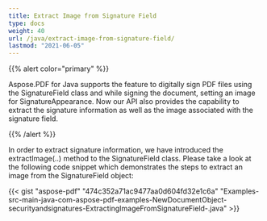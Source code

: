 ```yaml
---
title: Extract Image from Signature Field
type: docs
weight: 40
url: /java/extract-image-from-signature-field/
lastmod: "2021-06-05"
---
```


{{% alert color="primary" %}}

Aspose.PDF for Java supports the feature to digitally sign PDF files using the SignatureField class and while signing the document, setting an image for SignatureAppearance. Now our API also provides the capability to extract the signature information as well as the image associated with the signature field.

{{% /alert %}}

In order to extract signature information, we have introduced the extractImage(..) method to the SignatureField class. Please take a look at the following code snippet which demonstrates the steps to extract an image from the SignatureField object:

{{< gist "aspose-pdf" "474c352a71ac9477aa0d604fd32e1c6a" "Examples-src-main-java-com-aspose-pdf-examples-NewDocumentObject-securityandsignatures-ExtractingImageFromSignatureField-.java" >}}
